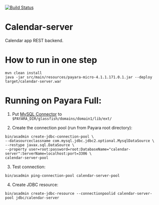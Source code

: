 [![Build Status](https://travis-ci.org/vlad-artyomov/calendar-server.svg?branch=develop)](https://travis-ci.org/vlad-artyomov/calendar-server)

# Calendar-server

Calendar app REST backend.

# How to run in one step

```
mvn clean install
java -jar src/main/resources/payara-micro-4.1.1.171.0.1.jar --deploy target/calendar-server.war
```

# Running on Payara Full:

1. Put [MySQL Connector](http://central.maven.org/maven2/mysql/mysql-connector-java/5.1.41/mysql-connector-java-5.1.41.jar) to `$PAYARA_DIR/glassfish/domains/domain1/lib/ext/`

2. Create the connection pool (run from Payara root directory):

```
bin/asadmin create-jdbc-connection-pool \
--datasourceclassname com.mysql.jdbc.jdbc2.optional.MysqlDataSource \
--restype javax.sql.DataSource \
--property user=root:password=root:DatabaseName="calendar-server":ServerName=localhost:port=3306 \
calendar-server-pool
```

3. Test connection:

```
bin/asadmin ping-connection-pool calendar-server-pool
```
    
4. Create JDBC resource:

```
bin/asadmin create-jdbc-resource --connectionpoolid calendar-server-pool jdbc/calendar-server
```
